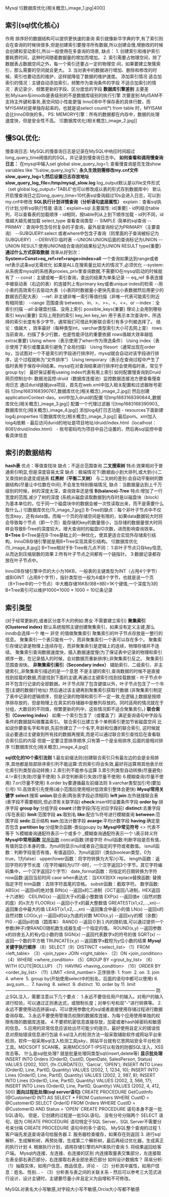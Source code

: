 Mysql
![[数据库优化(相关概念)_image_1.jpg|400]]
## 索引(sql优化核心)
作用
	排序好的数据结构可以提供更快速的查询
	索引就像新华字典的字,有了索引则会在查询的时候快很多,但是创建索引要搜寻所有数据,所以创建会慢,增删改的时候会创建和变动索引,所以一般使用在多查询的场景,
缺点：
	1. 创建索引和维护索引要耗费时间，这种时间随着数据量的增加而增加。
	2. 索引需要占物理空间，除了数据表占数据空间之外，每一个索引还要占一定的物理空
	间，如果要建立聚簇索引，那么需要的空间就会更大。
	3. 当对表中的数据进行增加、删除和修改的时候，索引也要动态的维护，这样就降低了数据的维护速度。
添加索引情况
	适合加索引的情况：主键自动添加索引，频繁作为查询条件的字段
	不适合加索引的情况：表记录少、频繁更新的字段、区分度低的字段
**数据库引擎差别**
	主要差别:Myisam与innodb是表级别的不是数据库级别的执行引擎
	次要差别:MyISAM不支持主外键和事务,表空间较小性能更强
	InnoDB中不保存表的具体行数，而MYISAM对是单独存起来的。也就是说select count(*) from table 时，MYISAM会比InnoDB快的多。
	PS: MEMORY引擎：所有的数据都在内存中，数据的处理速度快，但是安全性不高。
	![[数据库优化(相关概念)_image_2.jpg]]
## 慢SQL优化:
慢查询日志:   MySQL的慢查询日志是记录在MySQL中响应时间超过long_query_time阀值的的SQL，并记录到慢查询日志中。
**如何查看和调用慢查询日志：**
	在mysql中输入set global slow_query_log=1;
	查看慢查询是否生效show variables like '%slow_query_log%';
	**永久生效则需修改my.cnf文件 slow_query_log=1;然后设置日志存放地址slow_query_log_file=/tmp/mysql_slow.log**
	log_output默认是以file文件形式（set global log_output='TABLE'也可以修改成以表的形式存到数据库中）
	默认开启慢查询日之后long_query_time=10代表sql查询超过10s会进入日志，可以到my.cnf中修改
**SQL执行计划详情查询（分析语句底层属性）**
	explain：查看sql执行计划,分析sql执行性能
	语法：explain+sql
	主要属性:
	id[重要]
		-   id列结合table列，可以查看表的加载顺序
		-   id相同，按table列从上到下顺序加载
		-   id列不同，id值越大越先被加载
	select_type
		查看查询类型
		-- SIMPLE :简单的sql查询
		-- PRIMAY：查询中包含任何复杂的子查询，最外层查询标记为PRIMARY（主要查询）
		--SUBQUERY:select 或者where中包含子查询（则里面的子查询被标记为SUBQUERY）
		--DERIVED:临时表
		--UNION:UNION后面的查询标记为UNION
		--UNION RESULT:使用UNION结合查询的结果标记为UNION RESULT
	type{重要}
		**通过什么方式获取数据**
		效率从好到次：**System>Const>eq_ref>ref>range>index>all**
		一个查询如果达到range或者ref表示这条sql无需优化
		如果是ALL在搜索量比较大的情况下,必须优化
		--system:从系统库mysql的系统表proxies_priv里查询数据,不需要IO在mysql启动的时候就有了
		-- const：主键或唯一索引查询，查出的结果为单条记录
		-- eq_ref 多表连接中被驱动表（右边的表）的连接列上有primary key或者unique index的检索 --用小表的高效索引去驱动大表（小表同时数据量小更快先查出小表数据然后用更少的数据去匹配大表）
		--ref: 非主键非唯一索引等值扫描（非唯一代表可能索引附近有相同值）
		--range 范围查询 between、in、>、>=、<、<=、or
		--index：全索引扫描
		--all:全硬盘扫描、没用上索引
	possible_keys{重要}
		理论上会用到哪些索引
	keys{重要}
		实际上用到的索引
	key_len
		key_len 用于表示本次查询中，所选择的索引长度有多少字节，通常我们可借此判断联合索引有多少列被选择了。
		结论：值越大 ，效率最好（每种类型int，varchar类型索引大小可去网上查）
	rows
		当前查询，扫描了多少行数，也是性能评估的重要依据
		rows值越大效率越低
	extra{重要}
		Using where（表示使用了wherr作为筛选条件）
		Using index（表示使用了索引或覆盖索引避免了全局扫描）
		Using filesort（通常出现在order by，当试图对一个不是索引的字段进行排序时，mysql就会自动对该字段进行排序，这个过程就称为“文件排序”）
		Using temporary（表示在查询过程中产生了临时表用于保存中间结果。mysql在对查询结果进行排序时会使用临时表，常见于group by）
		最好保证都有useing index代表有用上索引
如何配置慢查询到Druid网页控制台中:
	数据池监控:druid（数据库连接池）监控数据连接池方便查看慢查询日志
	通过durid链接java项目，首先在web.xml中加入相关配置和过滤器账号密码
	![[tmp1683168390767_数据库优化(相关概念)_image_2.jpg]]
	然后创建applicationContext-dao。xml中加入druid的配置
	![[tmp1683168390844_数据库优化(相关概念)_image_3.jpg]]
	配置一个代理过滤器
	![[tmp1683168390903_数据库优化(相关概念)_image_4.jpg]]
	添加log4j打日志功能
	-
	resources下面新建log4j.properties
	![[数据库优化(相关概念)_image_3.jpg]]
	最后pom。xml加入loig4j依赖
	-
	最后访问durid的地址是项目地址/druid/index.html（localhost：8081/druid/index.html）
	-
	账号密码均为项目中自己设置的，然后再sql监控中查看具体信息
## 索引的数据结构
**hash表**
	优点：等值查找块
	缺点：不适合范围查询
**二叉搜索树**
	特点:效果相对于普通索引明显,但是深度容易太深
	缺点：极端情况下(数据由小到大排列,或大到小)二叉查找树会退变成链表
**红黑树（平衡二叉树）**
	与二叉树的差别:会自动平衡树的数据结构(尽量让中位数在中间),不会发生特别极端情况,
	缺点：当数据量达到上千万级别的时候，树的深度太深，查询效率还是慢
**B(balance)-Tree**
	特点:增加了一行宽度的范围,减少了树的深度
	(系统从磁盘读取数据到内存时是以磁盘块（block）为基本单位的，位于同一个磁盘块中的数据会被一次性读取出来，而不是需要什么取什么。)
	![[数据库优化(1)_image_7.jpg]]
	B-Tree的缺点：每个非叶子节点中不仅包含key，还有data值。而每一个页的存储空间是有限的，如果data数据较大时将会导致每个节点（即一个页）能存储的key的数量很小，当存储的数据量很大时同样会导致B-Tree的深度较大，增大查询时的磁盘I/O次数，进而影响查询效率。
**B+Tree**
	B+Tree是在B-Tree基础上的一种优化，使其更适合实现外存储索引结构，InnoDB存储引擎就是用B+Tree实现其索引结构。
	![[数据库优化(1)_image_8.jpg]]
B+Tree相对于B-Tree有几点不同：
1:非叶子节点只存key信息,从而达到压缩层数的效果
2:所有叶子节点之间都有一个链指针。
3:数据记录都存放在叶子节点中。

InnoDB存储引擎中页的大小为16KB，一般表的主键类型为INT（占用4个字节）或BIGINT（占用8个字节），指针类型也一般为4或8个字节，也就是说一个页（B+Tree中的一个节点）中大概存储16KB/(8B+8B)=1K个键值,一个深度为3的B+Tree索引可以维护1000*1000 * 1000 = 10亿条记录
## 索引类型
(对于经常更新的,或者区分度不大的例如:男女 不需要建立索引)
**聚集索引(Clustered index)**
	默认系统按照主键创建聚集索引，如果没有定义主键,那么inndb会选择一个 唯一 非空 的值做聚集索引
	聚集索引的叶子节点存放是一整行的信息。 聚集索引一个表只能有一个，而非聚集索引一个表可以存在多个。 聚集索引存储记录是物理上连续存在，而非聚集索引是逻辑上的连续，物理存储并不连续。 聚集索引查询数据速度快，插入数据速度慢(为了保证表中记录的物理和索引顺序一致，在记录插入的时候，会对数据页重新排序);非聚集索引反之。 聚集索引范围查询快。
**非聚集索引索引（Secondary index）**
	辅助索引、二级索引、非主键索引,,非聚集索引描述的是一个意思
	不是主键的索引,查询数据的时候不是直接找到挂载的数据,而是找到下面的主键,再通过主键索引找到挂载数据
	-
	叶子节点中并不包含行记录的全部数据。叶子节点除了包含键值以外，叶子节点包含了一个书签(主键的数据行地址) 然后通过该主键再到聚集索引获取行数据
	(非聚集索引制定了表中记录的逻辑顺序，但是记录的物理和索引不一定一致,在逻辑上数据是按顺序排存放的，但是物理上在真实的存储器中是散列存放的。同时适用的情况就在于分组，大数目的不同值，频繁更新的列中，这些情况即不适合聚集索引。)
**联合索引（Covering index）**
	如果一个索引包含了（或覆盖了）满足查询语句中字段与条件的数据就叫做覆盖索引。
	联合索引比建立多个单例索引更加节省磁盘空间
	比如说你要查名字和年龄,先前你建立了一个名字,年龄和位置的联合索引, 这时候就没必要通过主键查到所有挂的数据再搜索,而是可以通过联合索引查找后在查看联合索引后的内容 但是一定要注意排序顺序,只有第一个是全局排序,后面的是相对排序
	  ![[数据库优化(相关概念)_image_4.jpg]]

**sql优化的10个索引法则**
	1.最左前缀法则(创建联合索引只有最左边的会是全局排序,其他都是局部排序索引列不能运算:否则索引将会失效,最好将运算用其他表示优化索引列类型自动转换:)
	2.索引列不能参与运算
	3.索引列类型自动转换(尽量避免)
	4.!=索引失效(尽量不使用)
	5.非空判断索引失效(尽量不使用)
	6.模糊查询(尽量不使用)
	7.or(尽量不使用)
	8.order by要遵循最左前缀法则
	9.varchar类型加引号(要加引号)
	10.高效索引先使用(减小范围后使用相对低效索引整体会更快)
**Mysql常用关键字**
	**select**:搜索
	**union**:联合表(两张表字段必须相同)
	**left join**:左外链接联合表(表字段不需要相同,但必须有关联字段)
	**check**:insert时设置条件字段
	**order by**:排序字段
	**group by**:分组字段
	**count**:计数字段(写在对应字段前)
	**distinct**:去重字段(写在表前)
	**limit**:范围字段
	**as**:取别名
	**like**:配合%符号进行模糊查询
	**between**:范围字段
	**sedc**:显示结构
	**sun**:加法计数字段
	**avarge**:平均计数字段
	**having**:确定是否包含
	**partition by**:分组聚合函数-类似goupy by
**Mysql中常见符号**
	<> 代表不等于
	%模糊查询通配符表示一个或多个
	\_模糊查询通配符表示一个
	\\表示转义符
**Mysql中常用函数**
	[常用函数](https://developer.aliyun.com/article/740242)
	concat函数:拼接字符
	ifnull函数:判断字段是否有值，有值则显示本身的值，为null则显示null或者自己指定的字符或者数值。
	isnull函数：判断字段是否有值，有值返回0，为null返回1（类似boolean类型，0为true，1为false）
	upper/lower函数：将字符转换为大写/小写。
	length函数：返回字符的字节长度（在字符编码为UTF-8时，一个汉字返回3个字节。其它字符编码集中，一个汉字返回2个字节）
	date_format函数：将指定的日期转换为字符
	now函数:返回当前时间
	case when表达式：当XXX则XX
	replace替换函数:  替换指定字符
	trim函数：去除字符首尾的空格。
	substr函数：截取字符。
	数学函数:
		ABS(x)         --返回x的绝对值
		BIN(x)         --返回x的二进制（OCT返回八进制，HEX返回十六进制）
		CEILING(x)     --返回大于x的最小整数值
		EXP(x)         --返回值e（自然对数的底）的x次方
		FLOOR(x)       --返回小于x的最大整数值
		GREATEST(x1,x2,...,xn)--返回集合中最大的值
		LEAST(x1,x2,...,xn)    --返回集合中最小的值
		LN(x)           --返回x的自然对数
		LOG(x,y)        --返回x的以y为底的对数
		MOD(x,y)        --返回x/y的模（余数）
		PI()            --返回pi的值（圆周率）
		RAND()          --返回０到１内的随机值,可以通过提供一个参数(种子)使RAND()随机数生成器生成一个指定的值。
		ROUND(x,y)      --返回参数x的四舍五入的有y位小数的值
		SIGN(x)         --返回代表数字x的符号的值
		SQRT(x)         --返回一个数的平方根
			TRUNCATE(x,y)   --返回数字x截短为y位小数的结果
**Mysql关键字执行顺序**
	 （8）SELECT（9）DISTINCT <select_list>
	 （1）FROM <left_table>
	 （3）<join_type> JOIN <right_table>
	 （2）ON <join_condition>
	 （4）WHERE <where_condition>
	（5）GROUP BY <grout_by_list>
	 （6）WITH {CUTE|ROLLUP}
	 （7）HAVING <having_condition>
	 （10）ORDER BY <order_by_list>
	（11）LIMIT <limit_number>
	正序排序:
	1.  from 
	2.  on 
	3.  join 
	4.  where 
	5.  group by(开始使用select中的别名，后面的语句中都可以使用)
	6.   avg,sum.... 
	7.  having 
	8.  select 
	9.  distinct 
	10.  order by
	11.  limit
——————————————————————————————————
防止SQL注入，需要注意以下几个要点：
	1.永远不要信任用户的输入。对用户的输入进行校验，可以通过正则表达式，或限制长度；对单引号和双"-"进行转换等。
	2.永远不要使用动态拼装sql，可以使用参数化的sql或者直接使用存储过程进行数据查询存取。
	3.永远不要使用管理员权限的数据库连接，为每个应用使用单独的权限有限的数据库连接。
	4.不要把机密信息直接存放，加密或者hash掉密码和敏感的信息。
	5.应用的异常信息应该给出尽可能少的提示，最好使用自定义的错误信息对原始错误信息进行包装
	6.sql注入的检测方法一般采取辅助软件或网站平台来检测，软件一般采用sql注入检测工具jsky，网站平台就有亿思网站安全平台检测工具。MDCSOFT SCAN等。采用MDCSOFT-IPS可以有效的防御SQL注入，XSS攻击等。
什么是sql批处理?
	就是批量处理同类型sql(insert,delete等)
	**显示批处理**
	INSERT INTO Orders (OrderID, CustID, OpenDate, SalesPerson, Status) VALUES (2002, 1001, {fn CURDATE()}, 'Garcia', 'OPEN'); INSERT INTO Lines (OrderID, Line, PartID, Quantity) VALUES (2002, 1, 1234, 10); INSERT INTO Lines (OrderID, Line, PartID, Quantity) VALUES (2002, 2, 987, 8); INSERT INTO Lines (OrderID, Line, PartID, Quantity) VALUES (2002, 3, 566, 17); INSERT INTO Lines (OrderID, Line, PartID, Quantity) VALUES (2002, 4, 412, 500)
	**面向过程批处理(sql server语句)**
	CREATE PROCEDURE GetCustInfo (@CustomerID INT) AS SELECT * FROM Customers WHERE CustID = @CustomerID SELECT OrderID FROM Orders WHERE CustID = @CustomerID AND Status = 'OPEN'
	CREATE PROCEDURE 语句本身不是一批SQL语句。 但是，它创建的过程是一批SQL语句。 没有分号分隔两个 SELECT 语句，因为 CREATE PROCEDURE 语句特定于SQL Server，SQL Server不需要分号来分隔 CREATE PROCEDURE 语句中的多个语句。
MySQL整个查询的过程
	1.  客户端先发送查询语句给服务器
	2.  服务器检查缓存，如果存在则返回
	3.  进行sql解析，生成解析树，再预处理，生成第二个解析树，最后再经过优化器，生成真正的执行计划
	4.  根据执行计划，调用存储引擎的API来执行查询
	5.  将结果返回给客户端。
Mysql内连接、左连接、右连接的区别
	内连接取量表交集部分，左连接取左表全部右表匹部分，右连接取右表全部坐表匹部分
如何设计数据库？
	简易分析:
	（1）抽取实体，如用户信息，商品信息，评论
	-
	（2）分析其中属性，如用户信息：姓名、性别...
	-
	（3）分析表与表之间的关联关系
	-
	然后可以参考三大范式进行设计，设计主键时，主键要尽量小并且定义为自增和不可修改。

MySQL对表名大小写敏感,对字段大小写不敏感,Orcla大小写都不敏感